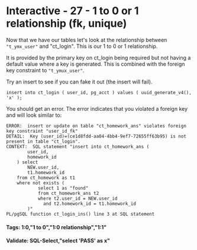 



<style>
.pagebreak { page-break-before: always; }
.half { height: 200px; }
</style>








# Interactive - 27 - 1 to 0 or 1 relationship 			(fk, unique)

Now that we have our tables let's look at the relationship between
`"t_ymx_user"` and "ct_login".   This is our 1 to 0 or 1 relationship.

It is provided by the primary key on ct_login being required but not
having a default value where a key is generated.   This is combined
with the foreign key constraint to `"t_ymux_user"`.

Try an insert to see if you can fake it out (the insert will fail).

```
insert into ct_login ( user_id, pg_acct ) values ( uuid_generate_v4(), 'x' );

```

You should get an error.   The error indicates that you violated a foreign key and will look similar to:

```
ERROR:  insert or update on table "ct_homework_ans" violates foreign key constraint "user_id_fk"
DETAIL:  Key (user_id)=(ce1d8fdd-aa04-4bb4-9ef7-72655ff63b95) is not present in table "ct_login".
CONTEXT:  SQL statement "insert into ct_homework_ans (
		user_id,
		homework_id
	) select
		NEW.user_id,
		t1.homework_id
	from ct_homework as t1
	where not exists (
			select 1 as "found"
			from ct_homework_ans t2
			where t2.user_id = NEW.user_id
			  and t2.homework_id = t1.homework_id
		)"
PL/pgSQL function ct_login_ins() line 3 at SQL statement
```

#### Tags: 1:0,"1 to 0","1:0 relationship","1:1"

#### Validate: SQL-Select,"select 'PASS' as x"
